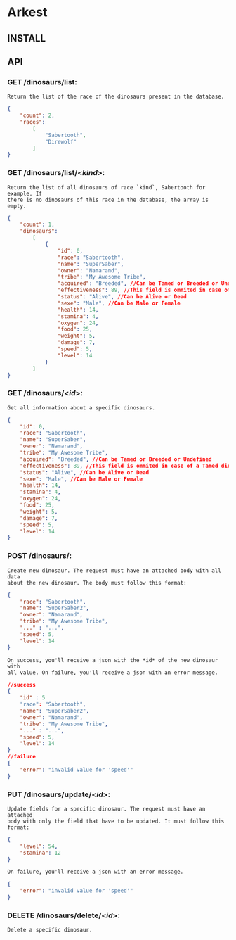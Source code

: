 Arkest
======

INSTALL
-------

API
---

### GET /dinosaurs/list:
    Return the list of the race of the dinosaurs present in the database.

```json
{
    "count": 2,
    "races":
        [
            "Sabertooth",
            "Direwolf"
        ]
}
```

### GET /dinosaurs/list/<**_kind_**>:
    Return the list of all dinosaurs of race `kind`, Sabertooth for example. If
    there is no dinosaurs of this race in the database, the array is empty.

```json
{
    "count": 1,
    "dinosaurs":
        [
            {
                "id": 0,
                "race": "Sabertooth",
                "name": "SuperSaber",
                "owner": "Namarand",
                "tribe": "My Awesome Tribe",
                "acquired": "Breeded", //Can be Tamed or Breeded or Undefined
                "effectiveness": 89, //This field is ommited in case of a Tamed dino
                "status": "Alive", //Can be Alive or Dead
                "sexe": "Male", //Can be Male or Female
                "health": 14,
                "stamina": 4,
                "oxygen": 24,
                "food": 25,
                "weight": 5,
                "damage": 7,
                "speed": 5,
                "level": 14
            }
        ]
}
```

### GET /dinosaurs/<**_id_**>:
    Get all information about a specific dinosaurs.

```json
{
    "id": 0,
    "race": "Sabertooth",
    "name": "SuperSaber",
    "owner": "Namarand",
    "tribe": "My Awesome Tribe",
    "acquired": "Breeded", //Can be Tamed or Breeded or Undefined
    "effectiveness": 89, //This field is ommited in case of a Tamed dino
    "status": "Alive", //Can be Alive or Dead
    "sexe": "Male", //Can be Male or Female
    "health": 14,
    "stamina": 4,
    "oxygen": 24,
    "food": 25,
    "weight": 5,
    "damage": 7,
    "speed": 5,
    "level": 14
}
```

### POST /dinosaurs/:
    Create new dinosaur. The request must have an attached body with all data
    about the new dinosaur. The body must follow this format:

```json
{
    "race": "Sabertooth",
    "name": "SuperSaber2",
    "owner": "Namarand",
    "tribe": "My Awesome Tribe",
    "..." : "...",
    "speed": 5,
    "level": 14
}
```
    On success, you'll receive a json with the *id* of the new dinosaur with
    all value. On failure, you'll receive a json with an error message.

```json
//success
{
    "id" : 5
    "race": "Sabertooth",
    "name": "SuperSaber2",
    "owner": "Namarand",
    "tribe": "My Awesome Tribe",
    "..." : "...",
    "speed": 5,
    "level": 14
}
//failure
{
    "error": "invalid value for 'speed'"
}
```

### PUT /dinosaurs/update/<**_id_**>:
    Update fields for a specific dinosaur. The request must have an attached
    body with only the field that have to be updated. It must follow this
    format:

```json
{
    "level": 54,
    "stamina": 12
}
```
    On failure, you'll receive a json with an error message.

```json
{
    "error": "invalid value for 'speed'"
}
```

### DELETE /dinosaurs/delete/<**_id_**>:
    Delete a specific dinosaur.
